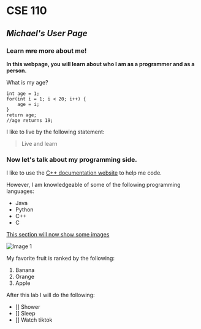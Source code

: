# **CSE 110** 

## _Michael's User Page_

### Learn ~~mre~~ more about me!

**In this webpage, you will learn about who I am as a programmer and as a person.**

What is my age?

```
int age = 1;
for(int i = 1; i < 20; i++) {
    age = i;
}
return age;
//age returns 19;

```
I like to live by the following statement:
> Live and learn

### Now let's talk about my programming side.
I like to use the [C++ documentation website](https://cplusplus.com/doc/) to help me code.

However, I am knowledgeable of some of the following programming languages:
* Java
* Python
* C++
* C
  

[This section will now show some images]()

![Image 1](https://www.google.com/url?sa=i&url=https%3A%2F%2Fstock.adobe.com%2Fsearch%3Fk%3Dfruit&psig=AOvVaw0Gjrw_yJjFkU7nlm8ju1TX&ust=1712719101653000&source=images&cd=vfe&opi=89978449&ved=0CBIQjRxqFwoTCMDy1v6VtIUDFQAAAAAdAAAAABAE)

My favorite fruit is ranked by the following:
1. Banana
2. Orange
3. Apple

After this lab I will do the following:
- [] Shower
- [] Sleep
- [] Watch tiktok

